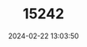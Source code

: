 ---
title: "15242"
category: "Oligoryzomys arenalis"
draft: false
date: 2024-02-22 13:03:50
languages:
  English: ["Sandy Pygmy Rice Rat"]
---
